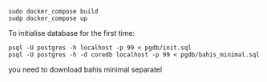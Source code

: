 

```
sudo docker_compose build
sudp docker_compose up
```

To initialise database for the first time: 
```
psql -U postgres -h localhost -p 99 < pgdb/init.sql
psql -U postgres -h -d coredb localhost -p 99 < pgdb/bahis_minimal.sql
```
you need to download bahis minimal separatel
